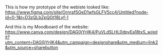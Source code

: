 This is how my prototype of the webiste looked like:
https://www.figma.com/site/OrnrafSGeD1wfsGLFV5cc4/Untitled?node-id=0-1&t=D3zQLbZpQGt18Lyf-1

And this is my Moodboard of the website:
https://www.canva.com/design/DAG0jYrjlK4/PuVLdSLHL0dpyEa18txS_w/edit?utm_content=DAG0jYrjlK4&utm_campaign=designshare&utm_medium=link2&utm_source=sharebutton
